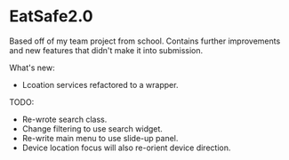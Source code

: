 # EatSafe2.0
Based off of my team project from school. Contains further improvements and new features that didn't make it into submission. 

What's new:
- Lcoation services refactored to a wrapper.

TODO:
- Re-wrote search class.
- Change filtering to use search widget.
- Re-write main menu to use slide-up panel.
- Device location focus will also re-orient device direction. 
  
